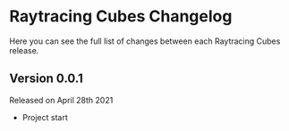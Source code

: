 Raytracing Cubes Changelog
=================

Here you can see the full list of changes between each Raytracing Cubes release.

Version 0.0.1
-------------

Released on April 28th 2021

- Project start
